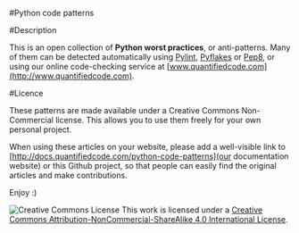 #Python code patterns

#Description

This is an open collection of **Python worst practices**, or anti-patterns. Many of them can be detected automatically using [Pylint](http://www.pylint.org/), [Pyflakes](https://pypi.python.org/pypi/pyflakes) or [Pep8](https://pypi.python.org/pypi/pep8), or using our online code-checking service at [www.quantifiedcode.com](http://www.quantifiedcode.com).

#Licence

These patterns are made available under a Creative Commons Non-Commercial license. This allows you to use them freely for your own personal project. 

When using these articles on your website, please add a well-visible link to [http://docs.quantifiedcode.com/python-code-patterns](our documentation website) or this Github project, so that people can easily find the original articles and make contributions.

Enjoy :)

![Creative Commons License](https://i.creativecommons.org/l/by-nc-sa/4.0/80x15.png) This work is licensed under a [Creative Commons Attribution-NonCommercial-ShareAlike 4.0 International License](http://creativecommons.org/licenses/by-nc-sa/4.0/).
